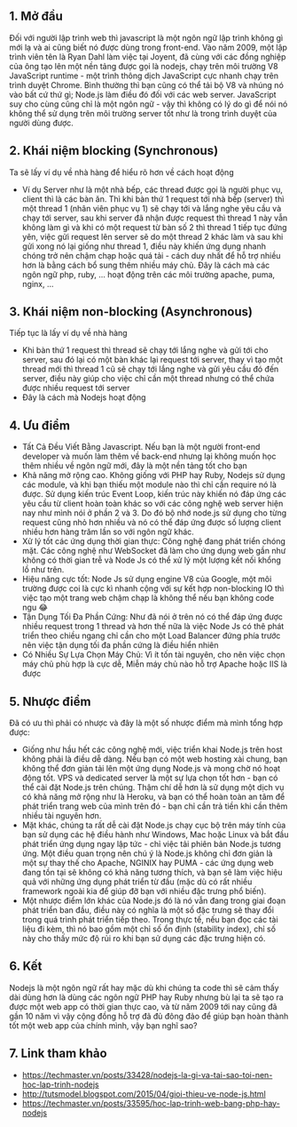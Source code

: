 ## 1. Mở đầu
Đối với người lập trình web thì javascript là một ngôn ngữ lập trình không gì mới lạ và ai cũng biết nó được dùng trong front-end. Vào năm 2009, một lập trình viên tên là Ryan Dahl làm việc tại Joyent, đã cùng với các đồng nghiệp của ông tạo lên một nền tảng được gọi là nodejs, chạy trên môi trường V8 JavaScript runtime - một trình thông dịch JavaScript cực nhanh chạy trên trình duyệt Chrome. Bình thường thì bạn cũng có thể tải bộ V8 và nhúng nó vào bất cứ thứ gì; Node.js làm điều đó đối với các web server. JavaScript suy cho cùng cũng chỉ là một ngôn ngữ - vậy thì không có lý do gì để nói nó không thể sử dụng trên môi trường server tốt như là trong trình duyệt của người dùng được.

## 2. Khái niệm blocking (Synchronous)
Ta sẽ lấy ví dụ về nhà hàng để hiểu rõ hơn về cách hoạt động
- Ví dụ Server như là một nhà bếp, các thread được gọi là người phục vụ, client thì là các bàn ăn.
Thì khi bàn thứ 1 request tới nhà bếp (server) thì một thread 1 (nhân viên phục vụ 1) sẽ chạy tới và lắng nghe yêu cầu và chạy tới server, sau khi server đã nhận được request thì thread 1 này vẫn không làm gì và khi có một request từ bàn số 2 thì thread 1 tiếp tục đứng yên, việc gửi request lên server sẽ do một thread 2 khác làm và sau khi gửi xong nó lại giống như thread 1, điều này khiến ứng dụng nhanh chóng trở nên chậm chạp hoặc quá tải - cách duy nhất để hỗ trợ nhiều hơn là bằng cách bổ sung thêm nhiều máy chủ. Đây là cách mà các ngôn ngữ php, ruby, ... hoạt động trên các môi trường apache, puma, nginx, ...

## 3. Khái niệm non-blocking (Asynchronous)
Tiếp tục là lấy ví dụ về nhà hàng 
- Khi bàn thứ 1 request thì thread sẽ chạy tới lắng nghe và gửi tới cho server, sau đó lại có một bàn khác lại request tới server, thay vì tạo một thread mới thì thread 1 cũ sẽ chạy tới lắng nghe và gửi yêu cầu đó đến server, điều này giúp cho việc chỉ cần một thread nhưng có thể chứa được nhiều request tới server
- Đây là cách mà Nodejs hoạt động

## 4. Ưu điểm
- Tất Cả Đều Viết Bằng Javascript. Nếu bạn là một người front-end developer và muốn làm thêm về back-end nhưng lại không muốn học thêm nhiều về ngôn ngữ mới, đây là một nền tảng tốt cho bạn
- Khả năng mở rộng cao. Không giống với PHP hay Ruby, Nodejs sử dụng các module, và khi bạn thiếu một module nào thì chỉ cần require nó là được. Sử dụng kiến trúc Event Loop, kiến trúc này khiến nó đáp ứng các yêu cầu từ client hoàn toàn khác so với các công nghệ web server hiện nay như mình nói ở phần 2 và 3. Do đó bộ nhớ node.js sử dụng cho từng request cũng nhỏ hơn nhiều và nó có thể đáp ứng được số lượng client nhiều hơn hàng trăm lần so với ngôn ngữ khác.
- Xử lý tốt các ứng dụng thời gian thực: Công nghệ đang phát triển chóng mặt. Các công nghệ như WebSocket đã làm cho ứng dụng web gần như không có thời gian trễ và Node Js có thể xử lý một lượng kết nối khổng lồ như trên.
- Hiệu năng cực tốt: Node Js sử dụng engine V8 của Google, một môi trường được coi là cực kì nhanh cộng với sự kết hợp non-blocking IO thì việc tạo một trang web chậm chạp là không thể nếu bạn không code ngu :joy:
- Tận Dụng Tối Đa Phần Cứng: Như đã nói ở trên nó có thể đáp ứng được nhiều request trong 1 thread và hơn thế nữa là việc Node Js có thê phát triển theo chiều ngang chỉ cần cho một Load Balancer đứng phía trước nên việc tận dụng tối đa phần cứng là điều hiển nhiên
- Có Nhiều Sự Lựa Chọn Máy Chủ: Vì ít tốn tài nguyên, cho nên việc chọn máy chủ phù hợp là cực dễ, Miễn máy chủ nào hỗ trợ Apache hoặc IIS là được

## 5. Nhược điểm
Đã có ưu thì phải có nhược và đây là một số nhược điểm mà mình tổng hợp được:
- Giống như hầu hết các công nghệ mới, việc triển khai Node.js trên host không phải là điều dễ dàng. Nếu bạn có một web hosting xài chung, bạn không thể đơn giản tải lên một ứng dụng Node.js và mong chờ nó hoạt động tốt. VPS và dedicated server là một sự lựa chọn tốt hơn - bạn có thể cài đặt Node.js trên chúng. Thậm chí dễ hơn là sử dụng một dịch vụ có khả năng mở rộng như là Heroku, và bạn có thể hoàn toàn an tâm để phát triển trang web của mình trên đó - bạn chỉ cần trả tiền khi cần thêm nhiều tài nguyên hơn. 
- Mặt khác, chúng ta rất dễ cài đặt Node.js chạy cục bộ trên máy tính của bạn sử dụng các hệ điều hành như Windows, Mac hoặc Linux và bắt đầu phát triển ứng dụng ngay lập tức - chỉ việc tải phiên bản Node.js tương ứng. Một điều quan trọng nên chú ý là Node.js không chỉ đơn giản là một sự thay thế cho Apache, NGINIX hay PUMA - các ứng dụng web đang tồn tại sẽ không có khả năng tương thích, và bạn sẽ làm việc hiệu quả với những ứng dụng phát triển từ đầu (mặc dù có rất nhiều framework ngoài kia để giúp đỡ bạn với nhiều đặc trưng phổ biến). 
- Một nhược điểm lớn khác của Node.js đó là nó vẫn đang trong giai đoạn phát triển ban đầu, điều này có nghĩa là một số đặc trưng sẽ thay đổi trong quá trình phát triển tiếp theo. Trong thực tế, nếu bạn đọc các tài liệu đi kèm, thì nó bao gồm một chỉ số ổn định (stability index), chỉ số này cho thấy mức độ rủi ro khi bạn sử dụng các đặc trưng hiện có.

## 6. Kết
Nodejs là một ngôn ngữ rất hay mặc dù khi chúng ta code thì sẽ cảm thấy dài dùng hơn là dùng các ngôn ngữ PHP hay Ruby nhưng bù lại ta sẽ tạo ra được một web app có thời gian thực cao, và từ năm 2009 tới nay cũng đã gần 10 năm vì vậy cộng đồng hỗ trợ đã đủ đông đảo để giúp bạn hoàn thành tốt một web app của chính mình, vậy bạn nghĩ sao?

## 7. Link tham khảo
- https://techmaster.vn/posts/33428/nodejs-la-gi-va-tai-sao-toi-nen-hoc-lap-trinh-nodejs
- http://tutsmodel.blogspot.com/2015/04/gioi-thieu-ve-node-js.html
 - https://techmaster.vn/posts/33595/hoc-lap-trinh-web-bang-php-hay-nodejs